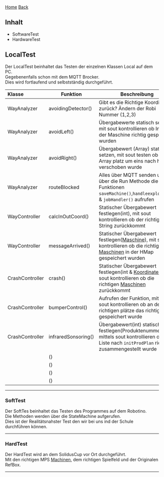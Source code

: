 [Home](home) [Back](DokuSolidus)  
  
## Inhalt
  
- SoftwareTest
- HardwareTest
  
## LocalTest  

Der LocalTest beinhaltet das Testen der einzelnen Klassen Local auf dem PC.  
Gegebenenfalls schon mit dem MQTT Brocker.  
Dies wird fortlaufend und selbstständig durchgeführt. 

| Klasse| Funktion | Beschreibung| I.O.| 
| :------- | --- | --- | :---- |
| WayAnalyzer|avoidingDetector()|Gibt es die Richtige Koordinate zurück? Ändern der Robi Nummer (1,2,3) |X |
| WayAnalyzer|avoidLeft()|Übergabewerte statisch setzen mit sout kontrollieren ob In & Out der Maschine richtig gespeichert wurden |X |
| WayAnalyzer|avoidRight()| Übergabewert (Array) statisch setzen, mit sout testen ob jeder Array platz um eins nach hinten verschoben wurde|X |
| WayAnalyzer|routeBlocked|Alles über MQTT senden und über die Run Methode  die Funktionen `saveMachine()`,`handleexploCoords` & `jobHandler()` aufrufen  |X |
|WayController|calcInOutCoord() |Statischer Übergabewert festlegen(int), mit sout kontrollieren ob der richtige String zurückkommt |X|  
|WayController|messageArrived() |Statischer Übergabewert festlegen([Maschine](Machine)), mit sout kontrollieren ob die richtigen [Maschinen](Machine) in der HMap gespeichert wurden |X|
|CrashController|crash() |Statischer Übergabewert festlegen(int & [Koordinaten](Coord)), mit sout kontrollieren ob die richtigen [Maschinen](Machine) zurückkommt |X|
| CrashController| bumperControl()|Aufrufen der Funktion, mittels sout kontrollieren ob an den richtigen plätze das richtige gespeichert wurde |X|
| CrashController| infraredSonsoring()|Übergabewert(int) statisch festlegen(Produktenummer), mittels sout kontrollieren ob die Liste nach `initProdPlan` richtig zusammengestellt wurde|X|
| | ()| |X|
| | ()| |X|
| | ()| |X|
| | ()| |X|

----------

### SoftTest ###

Der SoftTes beinhaltet das Testen des Programmes auf dem Robotino.  
Die Methoden werden über die StateMachine aufgerufen.  
Dies ist der Realitätsnahster Test den wir bei uns ind der Schule durchführen können.  

----------

### HardTest ###

Der HardTest wird an dem SolidusCup vor Ort durchgeführt.  
Mit den richtigen MPS [Machinen](Machine), dem richtigen Spielfeld und der Originalen RefBox.  

----------